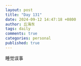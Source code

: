 ```yaml
---
layout: post
title: "Day 131"
date: 2024-09-12 14:47:18 +0800
author: 丘海东 
tags: daily
comments: true
categories: personal
published: true
---
```

睡觉误事
